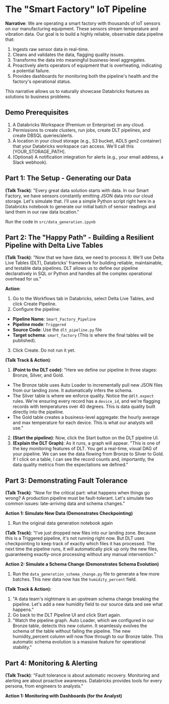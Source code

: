 # The "Smart Factory" IoT Pipeline

**Narrative**: We are operating a smart factory with thousands of IoT sensors on our manufacturing equipment. These sensors stream temperature and vibration data. Our goal is to build a highly reliable, observable data pipeline that:

1. Ingests raw sensor data in real-time.
2. Cleans and validates the data, flagging quality issues.
3. Transforms the data into meaningful business-level aggregates.
4. Proactively alerts operators of equipment that is overheating, indicating a potential failure.
5. Provides dashboards for monitoring both the pipeline's health and the factory's operational status.

This narrative allows us to naturally showcase Databricks features as solutions to business problems.

## Demo Prerequisites

1. A Databricks Workspace (Premium or Enterprise) on any cloud.
2. Permissions to create clusters, run jobs, create DLT pipelines, and create DBSQL queries/alerts.
3. A location in your cloud storage (e.g., S3 bucket, ADLS gen2 container) that your Databricks workspace can access. We'll call this [YOUR_STORAGE_PATH].
4. (Optional) A notification integration for alerts (e.g., your email address, a Slack webhook).

## Part 1: The Setup - Generating our Data

**(Talk Track)**: "Every great data solution starts with data. In our Smart Factory, we have sensors constantly emitting JSON data into our cloud storage. Let's simulate that. I'll use a simple Python script right here in a Databricks notebook to generate our initial batch of sensor readings and land them in our raw data location."

Run the code in `src/data_generation.ipynb`

## Part 2: The "Happy Path" - Building a Resilient Pipeline with Delta Live Tables

**(Talk Track)**: "Now that we have data, we need to process it. We'll use Delta Live Tables (DLT), Databricks' framework for building reliable, maintainable, and testable data pipelines. DLT allows us to define our pipeline declaratively in SQL or Python and handles all the complex operational overhead for us."

**Action**:

1. Go to the Workflows tab in Databricks, select Delta Live Tables, and click Create Pipeline.
2. Configure the pipeline:
  * **Pipeline Name**: `Smart_Factory_Pipeline`
  * **Pipeline mode**: `Triggered`
  * **Source Code**: Use the `dlt_pipeline.py` file
  * **Target schema**: `smart_factory` (This is where the final tables will be published).
3. Click Create. Do not run it yet.

**(Talk Track & Action)**:

1. **(Point to the DLT code)**: "Here we define our pipeline in three stages: Bronze, Silver, and Gold.
  * The Bronze table uses Auto Loader to incrementally pull new JSON files from our landing zone. It automatically infers the schema.
  * The Silver table is where we enforce quality. Notice the `@dlt.expect` rules. We're ensuring every record has a `device_id`, and we're flagging records with temperatures over 40 degrees. This is data quality built directly into the pipeline.
  * The Gold table creates a business-level aggregate: the hourly average and max temperature for each device. This is what our analysts will use."
2. **(Start the pipeline)**: Now, click the Start button on the DLT pipeline UI.
3. **(Explain the DLT Graph)**: As it runs, a graph will appear. "This is one of the key monitoring features of DLT. You get a real-time, visual DAG of your pipeline. We can see the data flowing from Bronze to Silver to Gold. If I click on a table, I can see the record counts and, importantly, the data quality metrics from the expectations we defined."

## Part 3: Demonstrating Fault Tolerance

**(Talk Track)**: "Now for the critical part: what happens when things go wrong? A production pipeline must be fault-tolerant. Let's simulate two common issues: late-arriving data and schema changes."

**Action 1: Simulate New Data (Demonstrates Checkpointing)**

1. Run the original data generation notebook again
   
**(Talk Track)**: "I've just dropped new files into our landing zone. Because this is a Triggered pipeline, it's not running right now. But DLT uses checkpointing to keep track of exactly which files it has processed. The next time the pipeline runs, it will automatically pick up only the new files, guaranteeing exactly-once processing without any manual intervention."

**Action 2: Simulate a Schema Change (Demonstrates Schema Evolution)**

1. Run the `data_generation_schema_change.py` file to generate a few more batches. This new data now has the `humidity_percent` field.

**(Talk Track & Action):**

1. "A data team's nightmare is an upstream schema change breaking the pipeline. Let's add a new humidity field to our source data and see what happens."
2. Go back to the DLT Pipeline UI and click Start again.
3. "Watch the pipeline graph. Auto Loader, which we configured in our Bronze table, detects this new column. It seamlessly evolves the schema of the table without failing the pipeline. The new humidity_percent column will now flow through to our Bronze table. This automatic schema evolution is a massive feature for operational stability."

## Part 4: Monitoring & Alerting

**(Talk Track)**: "Fault tolerance is about automatic recovery. Monitoring and alerting are about proactive awareness. Databricks provides tools for every persona, from engineers to analysts."

**Action 1: Monitoring with Dashboards (for the Analyst)**

